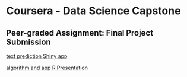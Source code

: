 # Coursera - Data Science Capstone
## Peer-graded Assignment: Final Project Submission

[text prediction Shiny app](https://tomokiito-course.shinyapps.io/Predict_next_word/)

[algorithm and app R Presentation](http://rpubs.com/)
